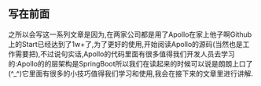 ## 写在前面
之所以会写这一系列文章是因为,在两家公司都是用了Apollo在家上他子啊Github上的Start已经达到了1w+了,为了更好的使用,开始阅读Apollo的源码(当然也是工作需要把),不过说句实话,Apollo的代码里面有很多值得我们开发人员去学习的:Apollo的的层架构是SpringBoot所以我们在读起来的时候可以说是朗朗上口了(^_^)它里面有很多的小技巧值得我们学习和使用,我会在接下来的文章里进行讲解.